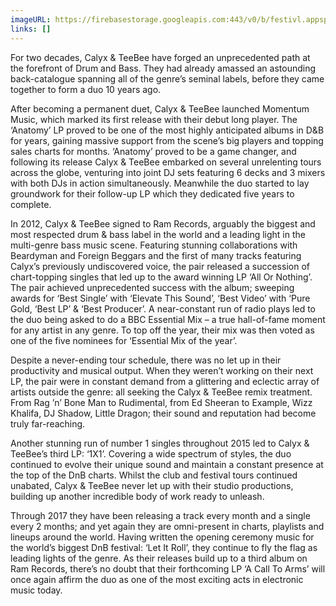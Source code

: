 ```yaml
---
imageURL: https://firebasestorage.googleapis.com:443/v0/b/festivl.appspot.com/o/userContent%2F2A6C947F-BB89-46DF-AC3F-167D1FAC3E58.png?alt=media&token=9c971b12-239d-447b-a014-bfb8f8f151e3
links: []
---
```

For two decades, Calyx & TeeBee have forged an unprecedented path at the forefront of Drum and Bass. They had already amassed an astounding back-catalogue spanning all of the genre’s seminal labels, before they came together to form a duo 10 years ago.

After becoming a permanent duet, Calyx & TeeBee launched Momentum Music, which marked its first release with their debut long player. The ‘Anatomy’ LP proved to be one of the most highly anticipated albums in D&B for years, gaining massive support from the scene’s big players and topping sales charts for months. ‘Anatomy’ proved to be a game changer, and following its release Calyx & TeeBee embarked on several unrelenting tours across the globe, venturing into joint DJ sets featuring 6 decks and 3 mixers with both DJs in action simultaneously. Meanwhile the duo started to lay groundwork for their follow-up LP which they dedicated five years to complete.

In 2012, Calyx & TeeBee signed to Ram Records, arguably the biggest and most respected drum & bass label in the world and a leading light in the multi-genre bass music scene. Featuring stunning collaborations with Beardyman and Foreign Beggars and the first of many tracks featuring Calyx’s previously undiscovered voice, the pair released a succession of chart-topping singles that led up to the award winning LP ‘All Or Nothing’. The pair achieved unprecedented success with the album; sweeping awards for ‘Best Single’ with ‘Elevate This Sound’, ‘Best Video’ with ‘Pure Gold, ‘Best LP’ & ‘Best Producer’. A near-constant run of radio plays led to the duo being asked to do a BBC Essential Mix – a true hall-of-fame moment for any artist in any genre. To top off the year, their mix was then voted as one of the five nominees for ‘Essential Mix of the year’.

Despite a never-ending tour schedule, there was no let up in their productivity and musical output. When they weren’t working on their next LP, the pair were in constant demand from a glittering and eclectic array of artists outside the genre: all seeking the Calyx & TeeBee remix treatment. From Rag ’n’ Bone Man to Rudimental, from Ed Sheeran to Example, Wizz Khalifa, DJ Shadow, Little Dragon; their sound and reputation had become truly far-reaching.

Another stunning run of number 1 singles throughout 2015 led to Calyx & TeeBee’s third LP: ‘1X1’. Covering a wide spectrum of styles, the duo continued to evolve their unique sound and maintain a constant presence at the top of the DnB charts. Whilst the club and festival tours continued unabated, Calyx & TeeBee never let up with their studio productions, building up another incredible body of work ready to unleash.

Through 2017 they have been releasing a track every month and a single every 2 months; and yet again they are omni-present in charts, playlists and lineups around the world. Having written the opening ceremony music for the world’s biggest DnB festival: ‘Let It Roll’, they continue to fly the flag as leading lights of the genre. As their releases build up to a third album on Ram Records, there’s no doubt that their forthcoming LP ‘A Call To Arms’ will once again affirm the duo as one of the most exciting acts in electronic music today.